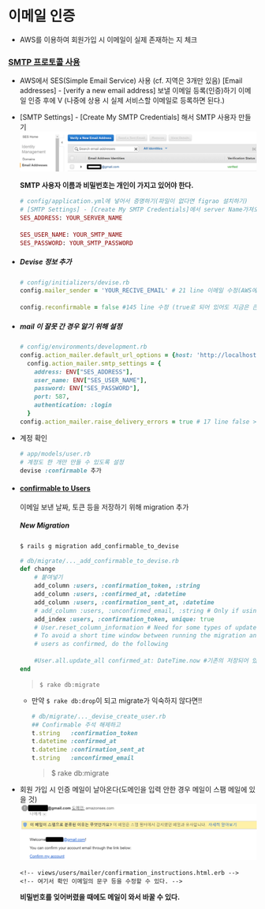 # 이메일 인증

- AWS를 이용하여 회원가입 시 이메일이 실제 존재하는 지 체크



### [SMTP 프로토콜 사용](https://ko.wikipedia.org/wiki/%EA%B0%84%EC%9D%B4_%EC%9A%B0%ED%8E%B8_%EC%A0%84%EC%86%A1_%ED%94%84%EB%A1%9C%ED%86%A0%EC%BD%9C)

- AWS에서 SES(Simple Email Service) 사용		(cf. 지역은 3개만 있음)
  [Email addresses] - [verify a new email address] 보낼 이메일 등록(인증)하기
  이메일 인증 후에 V
  (나중에 상용 시 실제 서비스할 이메일로 등록하면 된다.)

- [SMTP Settings] - [Create My SMTP Credentials] 해서 SMTP 사용자 만들기
  ![confirm email](./app/assets/images/verify.png)

  **SMTP 사용자 이름과 비밀번호는 개인이 가지고 있어야 한다.**

  ```ruby
  # config/application.yml에 넣어서 증명하기(파일이 없다면 figrao 설치하기)
  # [SMTP Settings] - [Create My SMTP Credentials]에서 server Name가져오기
  SES_ADDRESS: YOUR_SERVER_NAME
  
  SES_USER_NAME: YOUR_SMTP_NAME
  SES_PASSWORD: YOUR_SMTP_PASSWORD
  ```

  

- ##### Devise 정보 추가

  ```ruby
  # config/initializers/devise.rb
  config.mailer_sender = 'YOUR_RECIVE_EMAIL' # 21 line 이메일 수정(AWS에 증명 메일과 같은 메일로)
  
  config.reconfirmable = false #145 line 수정 (true로 되어 있어도 지금은 큰 상관 없음)
  ```

- ##### mail 이 잘못 간 경우 알기 위해 설정

  ```ruby
  # config/environments/development.rb
  config.action_mailer.default_url_options = {host: 'http://localhost', port: 3000}
    config.action_mailer.smtp_settings = {
      address: ENV["SES_ADDRESS"],
      user_name: ENV["SES_USER_NAME"],
      password: ENV["SES_PASSWORD"],
      port: 587,
      authentication: :login
    }
  config.action_mailer.raise_delivery_errors = true # 17 line false > true로 수정
  ```

- 계정 확인

  ```ruby
  # app/models/user.rb
  # 계정도 한 개만 만들 수 있도록 설정
  devise :confirmable 추가
  ```

- #### [confirmable to Users](https://github.com/plataformatec/devise/wiki/How-To:-Add-:confirmable-to-Users)

  이메일 보낸 날짜, 토큰 등을 저장하기 위해 migration 추가

  ##### New Migration

  `$ rails g migration add_confirmable_to_devise`

  ```ruby
  # db/migrate/..._add_confirmable_to_devise.rb
  def change
      # 붙여넣기
      add_column :users, :confirmation_token, :string
      add_column :users, :confirmed_at, :datetime
      add_column :users, :confirmation_sent_at, :datetime
      # add_column :users, :unconfirmed_email, :string # Only if using reconfirmable
      add_index :users, :confirmation_token, unique: true
      # User.reset_column_information # Need for some types of updates, but not for update_all.
      # To avoid a short time window between running the migration and updating all existing
      # users as confirmed, do the following
      
      #User.all.update_all confirmed_at: DateTime.now #기존의 저장되어 있는 사람들도 확인하기
  end
  ```

  > `$ rake db:migrate`

  - 만약 `$ rake db:drop`이 되고 migrate가 익숙하지 않다면!!

    ```ruby
    # db/migrate/..._devise_create_user.rb
    ## Confirmable 주석 해제하고
    t.string   :confirmation_token
    t.datetime :confirmed_at
    t.datetime :confirmation_sent_at
    t.string   :unconfirmed_email
    ```

    > $ rake db:migrate



- 회원 가입 시 인증 메일이 날아온다(도메인을 입력 안한 경우 메일이 스팸 메일에 있을 것)
  ![confirm email](./app/assets/images/email.png)

  ```erb
  <!-- views/users/mailer/confirmation_instructions.html.erb --> 
  <!-- 여기서 확인 이메일의 문구 등을 수정할 수 있다. --> 
  ```

  **비밀번호를 잊어버렸을 때에도 메일이 와서 바꿀 수 있다.**

